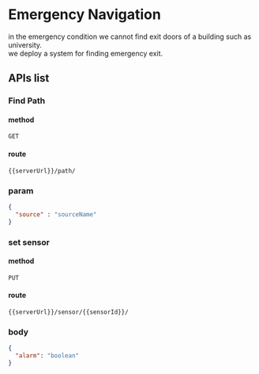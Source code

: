 # Emergency Navigation
in the emergency condition we cannot find exit doors of a building such as university.   
we deploy a system for finding emergency exit.

## APIs list
### Find Path 
#### method
```
GET 
```
#### route
```djangourlpath
{{serverUrl}}/path/
```
### param
```json
{
  "source" : "sourceName"
}
```



### set sensor
#### method
```
PUT
```
#### route
```
{{serverUrl}}/sensor/{{sensorId}}/
```
### body
```json
{
  "alarm": "boolean"
}
```